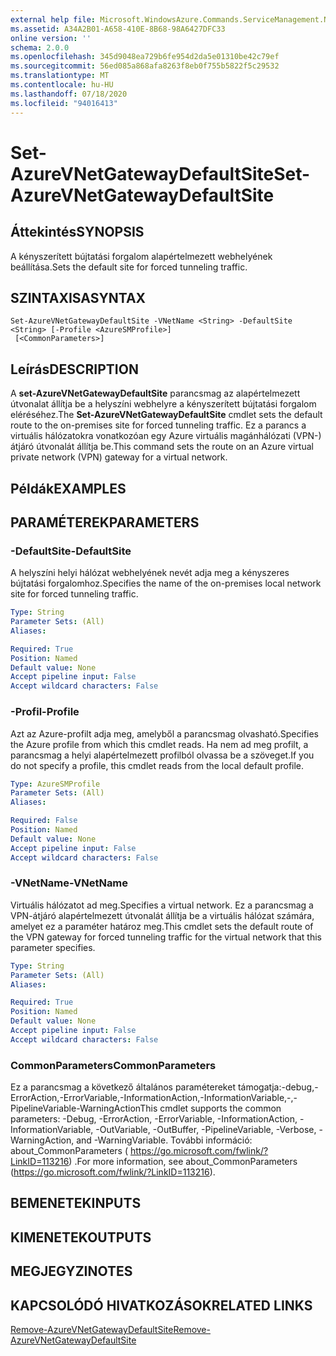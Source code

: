 ```yaml
---
external help file: Microsoft.WindowsAzure.Commands.ServiceManagement.Network.dll-Help.xml
ms.assetid: A34A2B01-A658-410E-8B68-98A6427DFC33
online version: ''
schema: 2.0.0
ms.openlocfilehash: 345d9048ea729b6fe954d2da5e01310be42c79ef
ms.sourcegitcommit: 56ed085a868afa8263f8eb0f755b5822f5c29532
ms.translationtype: MT
ms.contentlocale: hu-HU
ms.lasthandoff: 07/18/2020
ms.locfileid: "94016413"
---
```

# <span data-ttu-id="1870a-101">Set-AzureVNetGatewayDefaultSite</span><span class="sxs-lookup"><span data-stu-id="1870a-101">Set-AzureVNetGatewayDefaultSite</span></span>

## <span data-ttu-id="1870a-102">Áttekintés</span><span class="sxs-lookup"><span data-stu-id="1870a-102">SYNOPSIS</span></span>
<span data-ttu-id="1870a-103">A kényszerített bújtatási forgalom alapértelmezett webhelyének beállítása.</span><span class="sxs-lookup"><span data-stu-id="1870a-103">Sets the default site for forced tunneling traffic.</span></span>

## <span data-ttu-id="1870a-104">SZINTAXISA</span><span class="sxs-lookup"><span data-stu-id="1870a-104">SYNTAX</span></span>

```
Set-AzureVNetGatewayDefaultSite -VNetName <String> -DefaultSite <String> [-Profile <AzureSMProfile>]
 [<CommonParameters>]
```

## <span data-ttu-id="1870a-105">Leírás</span><span class="sxs-lookup"><span data-stu-id="1870a-105">DESCRIPTION</span></span>
<span data-ttu-id="1870a-106">A **set-AzureVNetGatewayDefaultSite** parancsmag az alapértelmezett útvonalat állítja be a helyszíni webhelyre a kényszerített bújtatási forgalom eléréséhez.</span><span class="sxs-lookup"><span data-stu-id="1870a-106">The **Set-AzureVNetGatewayDefaultSite** cmdlet sets the default route to the on-premises site for forced tunneling traffic.</span></span>
<span data-ttu-id="1870a-107">Ez a parancs a virtuális hálózatokra vonatkozóan egy Azure virtuális magánhálózati (VPN-) átjáró útvonalát állítja be.</span><span class="sxs-lookup"><span data-stu-id="1870a-107">This command sets the route on an Azure virtual private network (VPN) gateway for a virtual network.</span></span>

## <span data-ttu-id="1870a-108">Példák</span><span class="sxs-lookup"><span data-stu-id="1870a-108">EXAMPLES</span></span>

## <span data-ttu-id="1870a-109">PARAMÉTEREK</span><span class="sxs-lookup"><span data-stu-id="1870a-109">PARAMETERS</span></span>

### <span data-ttu-id="1870a-110">-DefaultSite</span><span class="sxs-lookup"><span data-stu-id="1870a-110">-DefaultSite</span></span>
<span data-ttu-id="1870a-111">A helyszíni helyi hálózat webhelyének nevét adja meg a kényszeres bújtatási forgalomhoz.</span><span class="sxs-lookup"><span data-stu-id="1870a-111">Specifies the name of the on-premises local network site for forced tunneling traffic.</span></span>

```yaml
Type: String
Parameter Sets: (All)
Aliases: 

Required: True
Position: Named
Default value: None
Accept pipeline input: False
Accept wildcard characters: False
```

### <span data-ttu-id="1870a-112">-Profil</span><span class="sxs-lookup"><span data-stu-id="1870a-112">-Profile</span></span>
<span data-ttu-id="1870a-113">Azt az Azure-profilt adja meg, amelyből a parancsmag olvasható.</span><span class="sxs-lookup"><span data-stu-id="1870a-113">Specifies the Azure profile from which this cmdlet reads.</span></span>
<span data-ttu-id="1870a-114">Ha nem ad meg profilt, a parancsmag a helyi alapértelmezett profilból olvassa be a szöveget.</span><span class="sxs-lookup"><span data-stu-id="1870a-114">If you do not specify a profile, this cmdlet reads from the local default profile.</span></span>

```yaml
Type: AzureSMProfile
Parameter Sets: (All)
Aliases: 

Required: False
Position: Named
Default value: None
Accept pipeline input: False
Accept wildcard characters: False
```

### <span data-ttu-id="1870a-115">-VNetName</span><span class="sxs-lookup"><span data-stu-id="1870a-115">-VNetName</span></span>
<span data-ttu-id="1870a-116">Virtuális hálózatot ad meg.</span><span class="sxs-lookup"><span data-stu-id="1870a-116">Specifies a virtual network.</span></span>
<span data-ttu-id="1870a-117">Ez a parancsmag a VPN-átjáró alapértelmezett útvonalát állítja be a virtuális hálózat számára, amelyet ez a paraméter határoz meg.</span><span class="sxs-lookup"><span data-stu-id="1870a-117">This cmdlet sets the default route of the VPN gateway for forced tunneling traffic for the virtual network that this parameter specifies.</span></span>

```yaml
Type: String
Parameter Sets: (All)
Aliases: 

Required: True
Position: Named
Default value: None
Accept pipeline input: False
Accept wildcard characters: False
```

### <span data-ttu-id="1870a-118">CommonParameters</span><span class="sxs-lookup"><span data-stu-id="1870a-118">CommonParameters</span></span>
<span data-ttu-id="1870a-119">Ez a parancsmag a következő általános paramétereket támogatja:-debug,-ErrorAction,-ErrorVariable,-InformationAction,-InformationVariable,-,-PipelineVariable-WarningAction</span><span class="sxs-lookup"><span data-stu-id="1870a-119">This cmdlet supports the common parameters: -Debug, -ErrorAction, -ErrorVariable, -InformationAction, -InformationVariable, -OutVariable, -OutBuffer, -PipelineVariable, -Verbose, -WarningAction, and -WarningVariable.</span></span> <span data-ttu-id="1870a-120">További információ: about_CommonParameters ( https://go.microsoft.com/fwlink/?LinkID=113216) .</span><span class="sxs-lookup"><span data-stu-id="1870a-120">For more information, see about_CommonParameters (https://go.microsoft.com/fwlink/?LinkID=113216).</span></span>

## <span data-ttu-id="1870a-121">BEMENETEK</span><span class="sxs-lookup"><span data-stu-id="1870a-121">INPUTS</span></span>

## <span data-ttu-id="1870a-122">KIMENETEK</span><span class="sxs-lookup"><span data-stu-id="1870a-122">OUTPUTS</span></span>

## <span data-ttu-id="1870a-123">MEGJEGYZI</span><span class="sxs-lookup"><span data-stu-id="1870a-123">NOTES</span></span>

## <span data-ttu-id="1870a-124">KAPCSOLÓDÓ HIVATKOZÁSOK</span><span class="sxs-lookup"><span data-stu-id="1870a-124">RELATED LINKS</span></span>

[<span data-ttu-id="1870a-125">Remove-AzureVNetGatewayDefaultSite</span><span class="sxs-lookup"><span data-stu-id="1870a-125">Remove-AzureVNetGatewayDefaultSite</span></span>](./Remove-AzureVNetGatewayDefaultSite.md)
